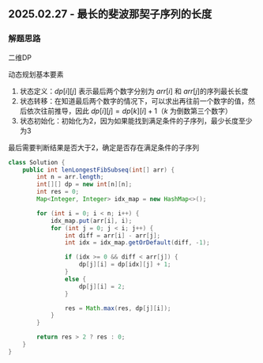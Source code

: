 ## 2025.02.27 - 最长的斐波那契子序列的长度

### 解题思路
二维DP

动态规划基本要素
1. 状态定义：$dp[i][j]$ 表示最后两个数字分别为 $arr[i]$ 和 $arr[j]$的序列最长长度
2. 状态转移：在知道最后两个数字的情况下，可以求出再往前一个数字的值，然后依次往前推导，因此 $dp[i][j] = dp[k][i] + 1$（$k$ 为倒数第三个数字）
3. 状态初始化：初始化为2，因为如果能找到满足条件的子序列，最少长度至少为3

最后需要判断结果是否大于2，确定是否存在满足条件的子序列

```java
class Solution {
    public int lenLongestFibSubseq(int[] arr) {
        int n = arr.length;
        int[][] dp = new int[n][n];
        int res = 0;
        Map<Integer, Integer> idx_map = new HashMap<>();

        for (int i = 0; i < n; i++) {
            idx_map.put(arr[i], i);
            for (int j = 0; j < i; j++) {
                int diff = arr[i] - arr[j];
                int idx = idx_map.getOrDefault(diff, -1);

                if (idx >= 0 && diff < arr[j]) {
                    dp[j][i] = dp[idx][j] + 1;
                }
                else {
                    dp[j][i] = 2;
                }

                res = Math.max(res, dp[j][i]);
            }
        }

        return res > 2 ? res : 0;
    }
}
```
